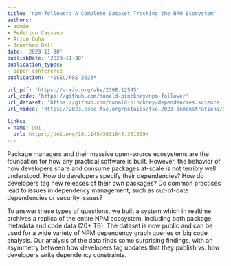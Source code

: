 ```yaml
---
title: 'npm-follower: A Complete Dataset Tracking the NPM Ecosystem'
authors:
- admin
- Federico Cassano
- Arjun Guha
- Jonathan Bell
date: '2023-11-30'
publishDate: '2023-11-30'
publication_types:
- paper-conference
publication: '*ESEC/FSE 2023*'

url_pdf: 'https://arxiv.org/abs/2308.12545'
url_code: 'https://github.com/donald-pinckney/npm-follower'
url_dataset: 'https://github.com/donald-pinckney/dependencies.science'
url_video: 'https://2023.esec-fse.org/details/fse-2023-demonstrations/5/npm-follower-A-Complete-Dataset-Tracking-the-NPM-Ecosystem'

links:
- name: DOI
  url: https://doi.org/10.1145/3611643.3613094
---
```


Package managers and their massive open-source ecosystems are the foundation for how any practical software is built. However, the behavior of how developers share and consume packages at-scale is not terribly well understood. How do developers specify their dependencies? How do developers tag new releases of their own packages? Do common practices lead to issues in dependency management, such as out-of-date dependencies or security issues?

To answer these types of questions, we built a system which in realtime archives a replica of the entire NPM ecosystem, including both package metadata and code data (20+ TB). The dataset is now public and can be used for a wide variety of NPM dependency graph queries or big code analysis. Our analysis of the data finds some surprising findings, with an asymmetry between how developers tag updates that they publish vs. how developers write dependency constraints.